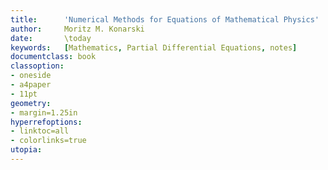 ```yaml
---
title:      'Numerical Methods for Equations of Mathematical Physics'
author:     Moritz M. Konarski
date:       \today
keywords:   [Mathematics, Partial Differential Equations, notes]
documentclass: book
classoption:
- oneside
- a4paper
- 11pt
geometry:
- margin=1.25in
hyperrefoptions:
- linktoc=all
- colorlinks=true
utopia:
---
```

